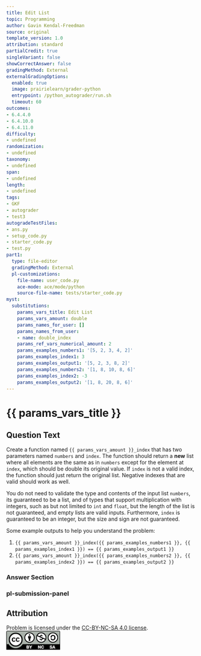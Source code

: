 ```yaml
---
title: Edit List
topic: Programming
author: Gavin Kendal-Freedman
source: original
template_version: 1.0
attribution: standard
partialCredit: true
singleVariant: false
showCorrectAnswer: false
gradingMethod: External
externalGradingOptions:
  enabled: true
  image: prairielearn/grader-python
  entrypoint: /python_autograder/run.sh
  timeout: 60
outcomes:
- 6.4.4.0
- 6.4.10.0
- 6.4.11.0
difficulty:
- undefined
randomization:
- undefined
taxonomy:
- undefined
span:
- undefined
length:
- undefined
tags:
- GKF
- autograder
- test3
autogradeTestFiles:
- ans.py
- setup_code.py
- starter_code.py
- test.py
part1:
  type: file-editor
  gradingMethod: External
  pl-customizations:
    file-name: user_code.py
    ace-mode: ace/mode/python
    source-file-name: tests/starter_code.py
myst:
  substitutions:
    params_vars_title: Edit List
    params_vars_amount: double
    params_names_for_user: []
    params_names_from_user:
    - name: double_index
    params_ref_vars_numerical_amount: 2
    params_examples_numbers1: '[5, 2, 3, 4, 2]'
    params_examples_index1: 3
    params_examples_output1: '[5, 2, 3, 8, 2]'
    params_examples_numbers2: '[1, 8, 10, 8, 6]'
    params_examples_index2: -3
    params_examples_output2: '[1, 8, 20, 8, 6]'
---
```

# {{ params_vars_title }}

## Question Text

Create a function named `{{ params_vars_amount }}_index` that has two parameters named `numbers` and `index`.
The function should return a **new** list where all elements are the same as in `numbers` except for the element at `index`, which should be double its original value.
If `index` is not a valid index, the function should just return the original list. Negative indexes that are valid should work as well.

You do not need to validate the type and contents of the input list `numbers`, its guaranteed to be a list, and of types that support multiplication with integers, such as but not limited to `int` and `float`, but the length of the list is not guaranteed, and empty lists are valid inputs. Furthermore, `index` is guaranteed to be an integer, but the size and sign are not guaranteed.

Some example outputs to help you understand the problem:

1. `{{ params_vars_amount }}_index({{ params_examples_numbers1 }}, {{ params_examples_index1 }}) == {{ params_examples_output1 }}`
1. `{{ params_vars_amount }}_index({{ params_examples_numbers2 }}, {{ params_examples_index2 }}) == {{ params_examples_output2 }}`

### Answer Section

### pl-submission-panel

<pl-external-grader-results></pl-external-grader-results>
<pl-file-preview></pl-file-preview>

## Attribution

Problem is licensed under the [CC-BY-NC-SA 4.0 license](https://creativecommons.org/licenses/by-nc-sa/4.0/).<br> ![The Creative Commons 4.0 license requiring attribution-BY, non-commercial-NC, and share-alike-SA license.](https://raw.githubusercontent.com/firasm/bits/master/by-nc-sa.png)